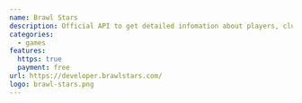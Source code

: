 ```yaml
---
name: Brawl Stars
description: Official API to get detailed infomation about players, clubs and brawlers!
categories:
  - games
features:
  https: true
  payment: free
url: https://developer.brawlstars.com/
logo: brawl-stars.png
---
```

